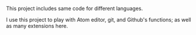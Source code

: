 This project includes same code for different languages.

I use this project to play with Atom editor, git, and Github's functions; as
well as many extensions here. 

